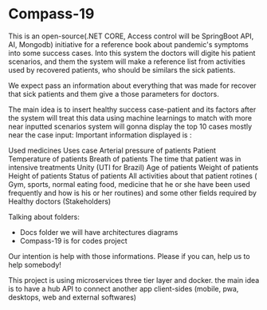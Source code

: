 # Compass-19
This is an open-source(.NET CORE, Access control will be SpringBoot API, AI, Mongodb) initiative for a reference book about pandemic's symptoms into some success cases.
Into this system the doctors will digite his patient scenarios,
and them the system will make a reference list from activities used by recovered patients, 
who should be similars the sick patients. 

We expect pass an information about everything that was made for recover that sick patients and them give a those parameters for doctors.

The main idea is to insert healthy success case-patient and its factors after the system will treat this data using machine learnings to match with more near inputted scenarios system will gonna display the top 10 cases mostly near the case input: Important information displayed is :

Used medicines
Uses case
Arterial pressure of patients 
Patient Temperature  of patients 
Breath of patients 
The time that patient was in intensive treatments Unity (UTI for Brazil) 
Age of patients 
Weight of patients 
Height of patients 
Status of patients 
All activities about that patient rotines ( Gym, sports, normal eating food, medicine that he or she have been used frequently and how is his or her routines)
and some other fields required by Healthy doctors (Stakeholders)

Talking about folders:
 
 - Docs folder we will have architectures diagrams 
 - Compass-19 is for codes project
 

Our intention is help with those informations.
Please if you can, help us to help somebody!

This project is using microservices three tier layer and docker. the main idea is to have a hub API
 to connect another app client-sides (mobile, pwa, desktops, web and external softwares)


